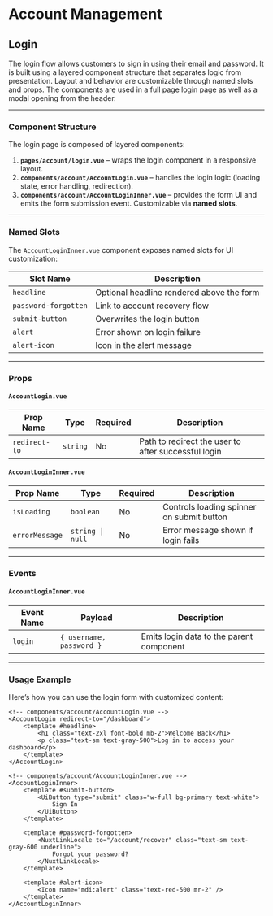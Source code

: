 # Account Management

## Login

The login flow allows customers to sign in using their email and password. It is built using a layered component structure that separates logic from presentation. Layout and behavior are customizable through named slots and props. The components are used in a full page login page as well as a modal opening from the header.

---

### Component Structure

The login page is composed of layered components:

1. **`pages/account/login.vue`** – wraps the login component in a responsive layout.
2. **`components/account/AccountLogin.vue`** – handles the login logic (loading state, error handling, redirection).
3. **`components/account/AccountLoginInner.vue`** – provides the form UI and emits the form submission event. Customizable via **named slots**.
---

### Named Slots

The `AccountLoginInner.vue` component exposes named slots for UI customization:

| Slot Name            | Description                               |
|----------------------|-------------------------------------------|
| `headline`           | Optional headline rendered above the form |
| `password-forgotten` | Link to account recovery flow             |
| `submit-button`      | Overwrites the login button               |
| `alert`              | Error shown on login failure              |
| `alert-icon`         | Icon in the alert message                 |

---

### Props

#### `AccountLogin.vue`

| Prop Name     | Type     | Required | Description                                         |
|---------------|----------|----------|-----------------------------------------------------|
| `redirect-to` | `string` | No       | Path to redirect the user to after successful login |

#### `AccountLoginInner.vue`

| Prop Name      | Type               | Required | Description                               |
|----------------|--------------------|----------|-------------------------------------------|
| `isLoading`    | `boolean`          | No       | Controls loading spinner on submit button |
| `errorMessage` | `string \| null`   | No       | Error message shown if login fails        |

---

### Events

#### `AccountLoginInner.vue`

| Event Name | Payload                  | Description                              |
|------------|--------------------------|------------------------------------------|
| `login`    | `{ username, password }` | Emits login data to the parent component |

---

### Usage Example

Here’s how you can use the login form with customized content:

```vue
<!-- components/account/AccountLogin.vue -->
<AccountLogin redirect-to="/dashboard">
    <template #headline>
        <h1 class="text-2xl font-bold mb-2">Welcome Back</h1>
        <p class="text-sm text-gray-500">Log in to access your dashboard</p>
    </template>
</AccountLogin>

<!-- components/account/AccountLoginInner.vue -->
<AccountLoginInner>
    <template #submit-button>
        <UiButton type="submit" class="w-full bg-primary text-white">
            Sign In
        </UiButton>
    </template>

    <template #password-forgotten>
        <NuxtLinkLocale to="/account/recover" class="text-sm text-gray-600 underline">
            Forgot your password?
        </NuxtLinkLocale>
    </template>

    <template #alert-icon>
        <Icon name="mdi:alert" class="text-red-500 mr-2" />
    </template>
</AccountLoginInner>
```

